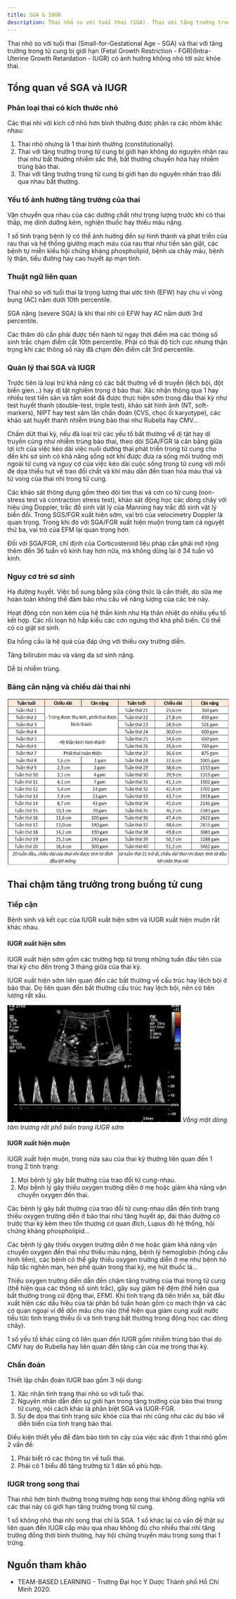 ```yaml
---
title: SGA & IUGR
description: Thai nhỏ so với tuổi thai (SGA). Thai với tăng trưởng trong tử cung bị giới hạn (FGR)(IUGR).
---
```


Thai nhỏ so với tuổi thai (Small-for-Gestational Age - SGA) và thai với tăng trưởng trong tử cung bị giới hạn (Fetal Growth Restriction - FGR)(Intra-Uterine Growth Retardation - IUGR) có ảnh hưởng không nhỏ tới sức khỏe thai.

## Tổng quan về SGA và IUGR

### Phân loại thai có kích thước nhỏ

Các thai nhi với kích cỡ nhỏ hơn bình thường được phân ra các nhóm khác nhau:

1. Thai nhỏ nhưng là 1 thai bình thường (constitutionally).
2. Thai với tăng trưởng trong tử cung bị giới hạn không do nguyên nhân rau thai như bất thường nhiễm sắc thể, bất thường chuyển hóa hay nhiễm trùng bào thai.
3. Thai với tăng trưởng trong tử cung bị giới hạn do nguyên nhân trao đổi qua nhau bất thường.

### Yếu tố ảnh hưởng tăng trưởng của thai

Vận chuyển qua nhau của các dưỡng chất như trọng lượng trước khi có thai thấp, mẹ dinh dưỡng kém, nghiện thuốc hay thiếu máu nặng.

1 số tình trạng bệnh lý có thể ảnh hưởng đến sự hình thành và phát triển của rau thai và hệ thống giường mạch máu của rau thai như tiền sản giật, các bệnh tự miễn kiểu hội chứng kháng phospholipid, bệnh ưa chảy máu, bệnh lý thận, tiểu đường hay cao huyết áp mạn tính.

### Thuật ngữ liên quan

Thai nhỏ so với tuổi thai là trọng lượng thai ước tính (EFW) hay chu vi vòng bụng (AC) nằm dưới 10th percentile.

SGA nặng (severe SGA) là khi thai nhi có EFW hay AC nằm dưới 3rd percentile.

Các thăm dò cần phải được tiến hành từ ngay thời điểm mà các thông số sinh trắc chạm điểm cắt 10th percentile. Phải có thái độ tích cực nhưng thận trọng khi các thông số này đã chạm đến điểm cắt 3rd percentile.

### Quản lý thai SGA và IUGR

Trước tiên là loại trừ khả năng có các bất thường về di truyền (lệch bội, đột biến gien...) hay
dị tật nghiêm trọng ở bào thai. Xác nhận thông qua 1 hay nhiều test tiền sản và tầm soát đã được thực hiện sớm trong đầu thai kỳ như test huyết thanh (double-test, triple test), khảo sát hình ảnh (NT, soft-markers), NIPT hay test xâm lấn chẩn đoán (CVS, chọc ối karyotype), các khảo sát huyết thanh nhiễm trùng bào thai như Rubella hay CMV...

Chấm dứt thai kỳ, nếu đã loại trừ các yếu tố bất thường về dị tật hay di truyền cũng như nhiễm trùng bào thai, theo dõi SGA/FGR là cân bằng giữa lợi ích của việc kéo dài việc nuôi dưỡng thai phát triển trong tử cung cho đến khi sơ sinh có khả năng sống sót khi được đưa ra sống môi trường mới ngoài tử cung và nguy cơ của việc kéo dài cuộc sống trong tử cung với mối đe dọa thiếu hụt về trao đổi chất và khí máu dẫn đến toan hóa máu thai và tử vong của thai nhi trong tử cung.

Các khảo sát thông dụng gồm theo dõi tim thai và cơn co tử cung (non-stress test và contraction stress
test), khảo sát động học các dòng chảy với hiệu ứng Doppler, trắc đồ sinh vật lý của Manning hay trắc đồ sinh vật lý biến đổi. Trong SGS/FGR xuất hiện sớm, vai trò của velocimetry Doppler là quan trọng.
Trong khi đó với SGA/FGR xuất hiện muộn trong tam cá nguyệt thứ ba, vai trò của EFM lại quan trọng hơn.

Đối với SGA/FGR, chỉ định của Corticosteroid liệu pháp cần phải mở rộng thêm đến 36 tuần vô kinh hay hơn nữa, mà không dừng lại ở 34 tuần vô kinh.

### Nguy cơ trẻ sơ sinh

Hạ đường huyết. Việc bổ sung bằng sữa công thức là cần thiết, do sữa mẹ hoàn toàn không thể đảm bảo nhu cầu về năng lượng của các trẻ này.

Hoạt động còn non kém của hệ thần kinh như Hạ thân nhiệt do nhiều yếu tố kết hợp. Các rối loạn hô hấp kiểu các cơn ngưng thở khá phổ biến. Có thể có co giật sơ sinh.

Đa hồng cầu là hệ quả của đáp ứng với thiếu oxy trường diễn.

Tăng bilirubin máu và vàng da sơ sinh nặng.

Dễ bị nhiễm trùng.

### Bảng cân nặng và chiều dài thai nhi

![Bảng cân nặng và chiều dài thai nhi theo WHO](../../../assets/san-khoa/sga-iugr/can-nang-chieu-dai-thai-nhi-theo-who.webp)

## Thai chậm tăng trưởng trong buồng tử cung

### Tiếp cận

Bệnh sinh và kết cục của IUGR xuất hiện sớm và IUGR xuất hiện muộn rất khác nhau.

#### IUGR xuất hiện sớm

IUGR xuất hiện sớm gồm các trường hợp từ trong những tuần đầu tiên của thai kỳ cho đến trong 3 tháng giữa của thai kỳ.

IUGR xuất hiện sớm liên quan đến các bất thường về cấu trúc hay lệch bội ở bào thai. Do liên quan đến bất thường cấu trúc hay lệch bội, nên có tiên lượng rất xấu.

![Doppler IUGR sớm](../../../assets/san-khoa/sga-iugr/doppler-iugr-som.png)
_Vắng mặt dòng tâm trương rất phổ biến trong IUGR sớm_

#### IUGR xuất hiện muộn

IUGR xuất hiện muộn, trong nửa sau của thai kỳ thường liên quan đến 1 trong 2 tình trạng:

1. Mọi bệnh lý gây bất thường của trao đổi tử cung-nhau.
2. Mọi bệnh lý gây thiếu oxygen trường diễn ở mẹ hoặc giảm khả năng vận chuyển oxygen đến thai.

Các bệnh lý gây bất thường của trao đổi tử cung-nhau dẫn đến tình trạng thiếu oxygen trường diễn ở bào thai như tăng huyết áp, đái tháo đường có trước thai kỳ kèm theo tổn thương cơ quan đích, Lupus đỏ hệ thống, hội chứng kháng phospholipid...

Các bệnh lý gây thiếu oxygen trường diễn ở mẹ hoặc giảm khả năng vận chuyển oxygen đến thai như thiếu máu nặng, bệnh lý hemoglobin (hồng cầu hình liềm), các bệnh có thể gây thiếu oxygen trường diễn ở mẹ như bệnh hô hấp tắc nghẽn mạn, hen phế quản trong thai kỳ, mẹ hút thuốc lá...

Thiếu oxygen trường diễn dẫn đến chậm tăng trưởng của thai trong tử cung (thể hiện qua các thông số sinh trắc), gây suy giảm hệ đệm (thể hiện qua bất thường trong cử động thai, EFM). Khi tình trạng đã tiến triển xa, bắt đầu xuất hiện các dấu hiệu của tái phân bố tuần hoàn gồm co mạch thận và các cơ quan ngoại vi để dồn máu cho não (thể hiện qua giảm cung xuất nước tiểu tức tình trạng thiểu ối và tình trạng bất thường trong động học các dòng chảy).

1 số yếu tố khác cũng có liên quan đến IUGR gồm nhiễm trùng bào thai do CMV hay do Rubella hay liên quan đến tăng cân của mẹ trong thai kỳ.

### Chẩn đoán

Thiết lập chẩn đoán IUGR bao gồm 3 nội dung:

1. Xác nhận tình trạng thai nhỏ so với tuổi thai.
2. Nguyên nhân dẫn đến sự giới hạn trong tăng trưởng của bào thai trong tử cung, nói cách khác là phân biệt SGA và IUGR-FGR.
3. Sự đe dọa thai tình trạng sức khỏe của thai nhi cũng như các dự báo về diễn biến của tình trạng bào thai.

Điều kiện thiết yếu để đảm bảo tính tin cậy của việc xác định 1 thai nhỏ gồm 2 vấn đề:

1. Phải biết rõ các thông tin về tuổi thai.
2. Phải có 1 biểu đồ tăng trưởng từ 1 dân số phù hợp.

### IUGR trong song thai

Thai nhỏ hơn bình thường trong trường hợp song thai không đồng nghĩa với các thai này có giới hạn tăng trưởng trong tử cung.

1 số không nhỏ thai nhi song thai chỉ là SGA. 1 số khác lại có vấn đề thật sự liên quan đến IUGR cấp máu qua nhau không đủ cho nhiều thai nhi tăng trưởng đồng thời bình thường, hay hội chứng truyền máu trong song thai 1 trứng.

## Nguồn tham khảo

- TEAM-BASED LEARNING - Trường Đại học Y Dược Thành phố Hồ Chí Minh 2020.
